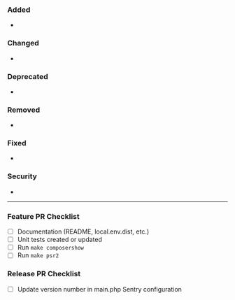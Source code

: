 ### Added
- 

### Changed
-

### Deprecated
-

### Removed
-

### Fixed
- 

### Security
-

---

### Feature PR Checklist
- [ ] Documentation (README, local.env.dist, etc.)
- [ ] Unit tests created or updated
- [ ] Run `make composershow`
- [ ] Run `make psr2`

### Release PR Checklist
- [ ] Update version number in main.php Sentry configuration
